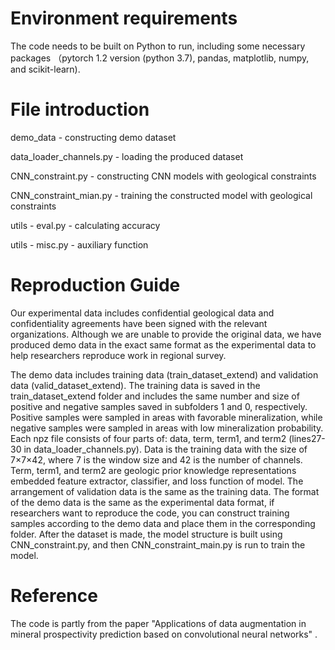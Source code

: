 # Environment requirements

The code needs to be built on Python to run, including some  necessary packages （pytorch 1.2 version (python 3.7), pandas, matplotlib, numpy, and scikit-learn).

# File introduction

demo_data - constructing demo dataset

data_loader_channels.py - loading the produced dataset

CNN_constraint.py - constructing CNN models with geological constraints

CNN_constraint_mian.py - training the constructed model with geological constraints

utils - eval.py - calculating accuracy

utils - misc.py - auxiliary function

# Reproduction Guide

Our experimental data includes confidential geological data and confidentiality agreements have been signed with the relevant organizations. Although we are unable to provide the original data, we have produced demo data in the exact same format as the experimental data to help researchers reproduce work in regional survey.

The demo data includes training data (train_dataset_extend) and validation data (valid_dataset_extend). The training data is saved in the train_dataset_extend folder and includes the same number and size of positive and negative samples saved in subfolders 1 and 0, respectively. Positive samples were sampled in areas with favorable mineralization, while negative samples were sampled in areas with low mineralization probability. Each npz file consists of four parts of: data, term, term1, and term2 (lines27-30 in data_loader_channels.py). Data is the training data with the size of 7×7×42, where 7 is the window size and 42 is the number of channels. Term, term1, and term2 are geologic prior knowledge representations embedded feature extractor, classifier, and loss function of model. The arrangement of validation data is the same as the training data. The format of the demo data is the same as the experimental data format, if researchers want to reproduce the code, you can construct training samples according to the demo data and place them in the corresponding folder. After the dataset is made, the model structure is built using CNN_constraint.py, and then CNN_constraint_main.py is run to train the model.

# Reference

The code is partly from the paper "Applications of data augmentation in mineral prospectivity prediction based on convolutional neural networks" .
